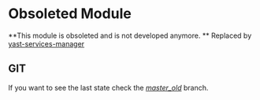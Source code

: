 Obsoleted Module
================

**This module is obsoleted and is not developed anymore. **
Replaced by [yast-services-manager](https://github.com/yast/yast-services-manager)

GIT
---

If you want to see the last state check the [*master_old*](../master_old) branch.

